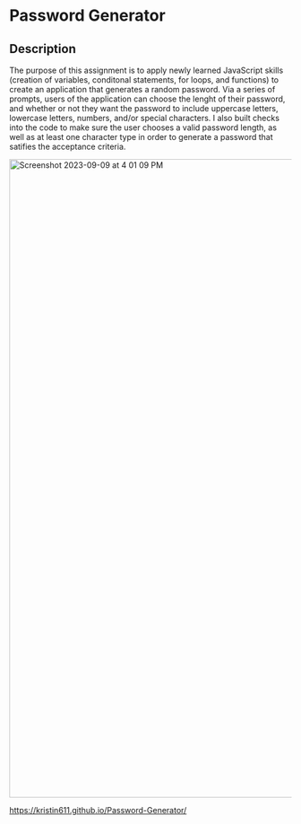 # Password Generator 
## Description

The purpose of this assignment is to apply newly learned JavaScript skills (creation of variables, conditonal statements, for loops, and functions) to create an application that generates a random password. 
Via a series of prompts, users of the application can choose the lenght of their password, and whether or not they want the password to include uppercase letters, lowercase letters, numbers, and/or special characters. 
I also built checks into the code to make sure the user chooses a valid password length, as well as at least one character type in order to generate a password that satifies the acceptance criteria. 

<img width="1138" alt="Screenshot 2023-09-09 at 4 01 09 PM" src="https://github.com/Kristin611/Password-Generator/assets/131815565/e8c09cf6-f3c2-4c82-bd62-3afc3d71d93b">

https://kristin611.github.io/Password-Generator/